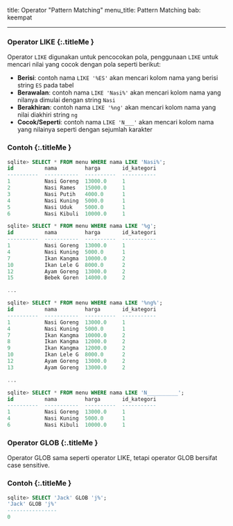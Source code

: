 title: Operator "Pattern Matching"
menu_title: Pattern Matching
bab: keempat

---


### <i class="fa fa-info-circle"></i> Operator LIKE {:.titleMe }

Operator `LIKE` digunakan untuk pencocokan pola, penggunaan `LIKE` untuk mencari nilai yang cocok dengan pola seperti berikut:

- __Berisi__: contoh nama `LIKE '%ES'` akan mencari kolom nama yang berisi string `ES` pada tabel
- __Berawalan__: contoh nama `LIKE 'Nasi%'` akan mencari kolom nama yang nilanya dimulai dengan string `Nasi`
- __Berakhiran__: contoh nama `LIKE '%ng'` akan mencari kolom nama yang nilai diakhiri string `ng`
- __Cocok/Seperti__: contoh nama `LIKE 'N___'` akan mencari kolom nama yang nilainya seperti dengan sejumlah karakter

### <i class="fa fa-code"></i> Contoh {:.titleMe }

```sql
sqlite> SELECT * FROM menu WHERE nama LIKE 'Nasi%';
id          nama         harga       id_kategori
----------  -----------  ----------  -----------
1           Nasi Goreng  13000.0     1          
2           Nasi Rames   15000.0     1          
3           Nasi Putih   4000.0      1          
4           Nasi Kuning  5000.0      1          
5           Nasi Uduk    5000.0      1          
6           Nasi Kibuli  10000.0     1          
```
```sql
sqlite> SELECT * FROM menu WHERE nama LIKE '%g';
id          nama         harga       id_kategori
----------  -----------  ----------  -----------
1           Nasi Goreng  13000.0     1          
4           Nasi Kuning  5000.0      1          
7           Ikan Kangma  10000.0     2          
10          Ikan Lele G  8000.0      2          
12          Ayam Goreng  13000.0     2          
15          Bebek Goren  14000.0     2          

...

```
```sql
sqlite> SELECT * FROM menu WHERE nama LIKE '%ng%';
id          nama         harga       id_kategori
----------  -----------  ----------  -----------
1           Nasi Goreng  13000.0     1          
4           Nasi Kuning  5000.0      1          
7           Ikan Kangma  10000.0     2          
8           Ikan Kangma  12000.0     2          
9           Ikan Kangma  12000.0     2          
10          Ikan Lele G  8000.0      2          
12          Ayam Goreng  13000.0     2          
13          Ayam Goreng  13000.0     2          

...

```

```sql
sqlite> SELECT * FROM menu WHERE nama LIKE 'N__________';
id          nama         harga       id_kategori
----------  -----------  ----------  -----------
1           Nasi Goreng  13000.0     1          
4           Nasi Kuning  5000.0      1          
6           Nasi Kibuli  10000.0     1
```


### <i class="fa fa-info-circle"></i> Operator GLOB {:.titleMe }

Operator GLOB sama seperti operator LIKE, tetapi operator GLOB bersifat case sensitive.

### <i class="fa fa-code"></i> Contoh {:.titleMe }

```sql
sqlite> SELECT 'Jack' GLOB 'j%';
'Jack' GLOB 'j%'
----------------
0
```